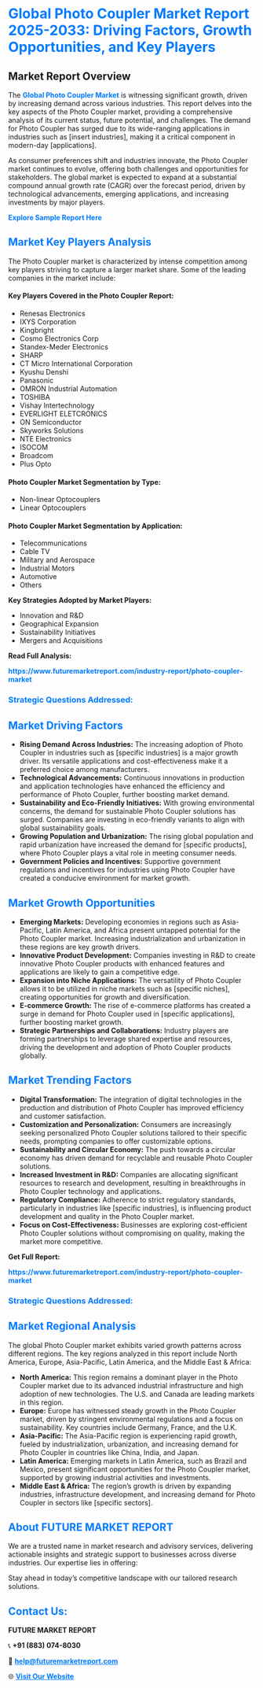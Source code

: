 <h1 style="color: #007BFF;">Global Photo Coupler Market Report 2025-2033: Driving Factors, Growth Opportunities, and Key Players</h1>

<section id="overview">
<h2>Market Report Overview</h2>
<p>The <a href="https://www.futuremarketreport.com/industry-report/photo-coupler-market" style="color: #007BFF; text-decoration: none;"><strong>Global Photo Coupler Market</strong></a> is witnessing significant growth, driven by increasing demand across various industries. This report delves into the key aspects of the Photo Coupler market, providing a comprehensive analysis of its current status, future potential, and challenges. The demand for Photo Coupler has surged due to its wide-ranging applications in industries such as [insert industries], making it a critical component in modern-day [applications].</p>
<p>As consumer preferences shift and industries innovate, the Photo Coupler market continues to evolve, offering both challenges and opportunities for stakeholders. The global market is expected to expand at a substantial compound annual growth rate (CAGR) over the forecast period, driven by technological advancements, emerging applications, and increasing investments by major players.</p>
</section>

<section id="overview">
<p><a href="https://www.futuremarketreport.com/request-sample/reportId=82476" style="color: #007BFF; text-decoration: none;"><strong>Explore Sample Report Here</strong></a></p>
</section>

<section id="key-players">
<h2 style="color: #007BFF;">Market Key Players Analysis</h2>
<p>The Photo Coupler market is characterized by intense competition among key players striving to capture a larger market share. Some of the leading companies in the market include:</p>
<h4>Key Players Covered in the Photo Coupler Report:</h4>
<ul><li>Renesas Electronics</li><li>IXYS Corporation</li><li>Kingbright</li><li>Cosmo Electronics Corp</li><li>Standex-Meder Electronics</li><li>SHARP</li><li>CT Micro International Corporation</li><li>Kyushu Denshi</li><li>Panasonic</li><li>OMRON Industrial Automation</li><li>TOSHIBA</li><li>Vishay Intertechnology</li><li>EVERLIGHT ELETCRONICS</li><li>ON Semiconductor</li><li>Skyworks Solutions</li><li>NTE Electronics</li><li>ISOCOM</li><li>Broadcom</li><li>Plus Opto</li></ul>
<h4>Photo Coupler Market Segmentation by Type:</h4>
<ul><li>Non-linear Optocouplers</li><li>Linear Optocouplers</li></ul>

<h4>Photo Coupler Market Segmentation by Application:</h4>
<ul><li>Telecommunications</li><li>Cable TV</li><li>Military and Aerospace</li><li>Industrial Motors</li><li>Automotive</li><li>Others</li></ul>
<p><strong>Key Strategies Adopted by Market Players:</strong></p>
<ul>
<li>Innovation and R&D</li>
<li>Geographical Expansion</li>
<li>Sustainability Initiatives</li>
<li>Mergers and Acquisitions</li>
</ul>
</section>

<section>
<p><strong>Read Full Analysis: </strong></p><a href="https://www.futuremarketreport.com/industry-report/photo-coupler-market" style="color: #007BFF; text-decoration: none;"><strong>https://www.futuremarketreport.com/industry-report/photo-coupler-market</strong></a>
<h3 style="color: #007BFF;">Strategic Questions Addressed:</h3>
</section>

<section id="driving-factors">
<h2 style="color: #007BFF;">Market Driving Factors</h2>
<ul>
<li><strong>Rising Demand Across Industries:</strong> The increasing adoption of Photo Coupler in industries such as [specific industries] is a major growth driver. Its versatile applications and cost-effectiveness make it a preferred choice among manufacturers.</li>
<li><strong>Technological Advancements:</strong> Continuous innovations in production and application technologies have enhanced the efficiency and performance of Photo Coupler, further boosting market demand.</li>
<li><strong>Sustainability and Eco-Friendly Initiatives:</strong> With growing environmental concerns, the demand for sustainable Photo Coupler solutions has surged. Companies are investing in eco-friendly variants to align with global sustainability goals.</li>
<li><strong>Growing Population and Urbanization:</strong> The rising global population and rapid urbanization have increased the demand for [specific products], where Photo Coupler plays a vital role in meeting consumer needs.</li>
<li><strong>Government Policies and Incentives:</strong> Supportive government regulations and incentives for industries using Photo Coupler have created a conducive environment for market growth.</li>
</ul>
</section>

<section id="growth-opportunities">
<h2 style="color: #007BFF;">Market Growth Opportunities</h2>
<ul>
<li><strong>Emerging Markets:</strong> Developing economies in regions such as Asia-Pacific, Latin America, and Africa present untapped potential for the Photo Coupler market. Increasing industrialization and urbanization in these regions are key growth drivers.</li>
<li><strong>Innovative Product Development:</strong> Companies investing in R&D to create innovative Photo Coupler products with enhanced features and applications are likely to gain a competitive edge.</li>
<li><strong>Expansion into Niche Applications:</strong> The versatility of Photo Coupler allows it to be utilized in niche markets such as [specific niches], creating opportunities for growth and diversification.</li>
<li><strong>E-commerce Growth:</strong> The rise of e-commerce platforms has created a surge in demand for Photo Coupler used in [specific applications], further boosting market growth.</li>
<li><strong>Strategic Partnerships and Collaborations:</strong> Industry players are forming partnerships to leverage shared expertise and resources, driving the development and adoption of Photo Coupler products globally.</li>
</ul>
</section>

<section id="trending-factors">
<h2 style="color: #007BFF;">Market Trending Factors</h2>
<ul>
<li><strong>Digital Transformation:</strong> The integration of digital technologies in the production and distribution of Photo Coupler has improved efficiency and customer satisfaction.</li>
<li><strong>Customization and Personalization:</strong> Consumers are increasingly seeking personalized Photo Coupler solutions tailored to their specific needs, prompting companies to offer customizable options.</li>
<li><strong>Sustainability and Circular Economy:</strong> The push towards a circular economy has driven demand for recyclable and reusable Photo Coupler solutions.</li>
<li><strong>Increased Investment in R&D:</strong> Companies are allocating significant resources to research and development, resulting in breakthroughs in Photo Coupler technology and applications.</li>
<li><strong>Regulatory Compliance:</strong> Adherence to strict regulatory standards, particularly in industries like [specific industries], is influencing product development and quality in the Photo Coupler market.</li>
<li><strong>Focus on Cost-Effectiveness:</strong> Businesses are exploring cost-efficient Photo Coupler solutions without compromising on quality, making the market more competitive.</li>
</ul>
</section>

<section>
<p><strong>Get Full Report: </strong></p><a href="https://www.futuremarketreport.com/industry-report/photo-coupler-market" style="color: #007BFF; text-decoration: none;"><strong>https://www.futuremarketreport.com/industry-report/photo-coupler-market</strong></a>
<h3 style="color: #007BFF;">Strategic Questions Addressed:</h3>
</section>


<section id="regional-analysis">
<h2 style="color: #007BFF;">Market Regional Analysis</h2>
<p>The global Photo Coupler market exhibits varied growth patterns across different regions. The key regions analyzed in this report include North America, Europe, Asia-Pacific, Latin America, and the Middle East & Africa:</p>
<ul>
<li><strong>North America:</strong> This region remains a dominant player in the Photo Coupler market due to its advanced industrial infrastructure and high adoption of new technologies. The U.S. and Canada are leading markets in this region.</li>
<li><strong>Europe:</strong> Europe has witnessed steady growth in the Photo Coupler market, driven by stringent environmental regulations and a focus on sustainability. Key countries include Germany, France, and the U.K.</li>
<li><strong>Asia-Pacific:</strong> The Asia-Pacific region is experiencing rapid growth, fueled by industrialization, urbanization, and increasing demand for Photo Coupler in countries like China, India, and Japan.</li>
<li><strong>Latin America:</strong> Emerging markets in Latin America, such as Brazil and Mexico, present significant opportunities for the Photo Coupler market, supported by growing industrial activities and investments.</li>
<li><strong>Middle East & Africa:</strong> The region’s growth is driven by expanding industries, infrastructure development, and increasing demand for Photo Coupler in sectors like [specific sectors].</li>
</ul>
</section>

<footer>
<h2 style="color: #007BFF;">About FUTURE MARKET REPORT</h2>
<p>We are a trusted name in market research and advisory services, delivering actionable insights and strategic support to businesses across diverse industries. Our expertise lies in offering:</p>

<p>Stay ahead in today’s competitive landscape with our tailored research solutions.</p>

<h2 style="color: #007BFF;">Contact Us:</h2>
<p><strong>FUTURE MARKET REPORT</strong></p>
<p>📞 <strong>+91 (883) 074-8030</strong></p>
<p>📧 <strong><a href="mailto:help@futuremarketreport.com" style="color: #007BFF;">help@futuremarketreport.com</a></strong></p>
<p>🌐 <strong><a href="https://www.futuremarketreport.com/" style="color: #007BFF;">Visit Our Website</a></strong></p>
</footer>